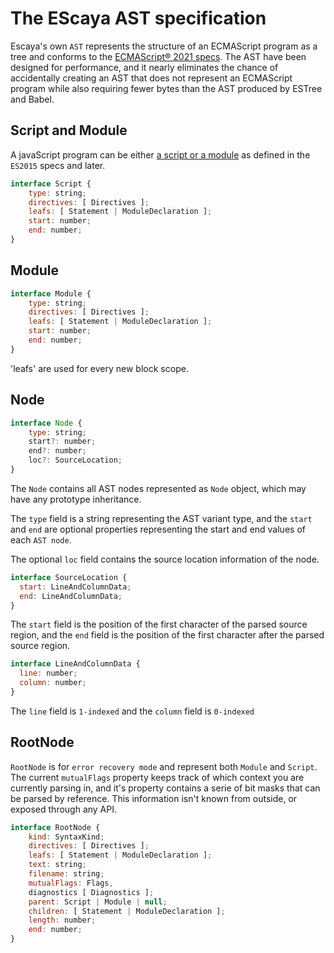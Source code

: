 # The EScaya AST specification

Escaya's own `AST` represents the structure of an ECMAScript program as a tree and conforms to the [ECMAScript® 2021 specs](https://tc39.es/ecma262/index.html). The AST have been designed for performance, and it nearly eliminates the chance of accidentally creating an AST that does not represent an ECMAScript program while also requiring fewer bytes than the AST produced by ESTree and Babel.

## Script and Module

 A javaScript program can be either [a script or a module](https://tc39.github.io/ecma262/index.html#sec-ecmascript-language-scripts-and-modules) as
 defined in the `ES2015` specs and later.


```js
interface Script {
    type: string;
    directives: [ Directives ];
    leafs: [ Statement | ModuleDeclaration ];
    start: number;
    end: number;
}
```

## Module

```js
interface Module {
    type: string;
    directives: [ Directives ];
    leafs: [ Statement | ModuleDeclaration ];
    start: number;
    end: number;
}
```

'leafs' are used for every new block scope.

## Node

```js
interface Node {
    type: string;
    start?: number;
    end?: number;
    loc?: SourceLocation;
}
```

The `Node` contains all AST nodes represented as `Node` object, which may have any
prototype inheritance.

The `type` field is a string representing the AST variant type, and the `start` and `end`
are optional properties representing the start and end values of each `AST node`.

The optional `loc` field contains the source location information of the node.

```js
interface SourceLocation {
  start: LineAndColumnData;
  end: LineAndColumnData;
}
```

The `start` field is the position of the first character of the parsed source region, and the
`end` field is the position of the first character after the parsed source region.

```js
interface LineAndColumnData {
  line: number;
  column: number;
}
```

The `line` field is `1-indexed` and the `column` field is `0-indexed`


## RootNode

`RootNode` is for `error recovery mode` and represent both `Module` and `Script`.
The current `mutualFlags` property keeps track of which context you are currently parsing in,
and it's property contains a serie of bit masks that can be parsed by reference. This
information isn't known from outside, or exposed through any API.

```js
interface RootNode {
    kind: SyntaxKind;
    directives: [ Directives ];
    leafs: [ Statement | ModuleDeclaration ];
    text: string;
    filename: string;
    mutualFlags: Flags,
    diagnostics [ Diagnostics ];
    parent: Script | Module | null;
    children: [ Statement | ModuleDeclaration ];
    length: number;
    end: number;
}
```
